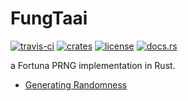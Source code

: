 # FungTaai
[![travis-ci](https://api.travis-ci.org/quininer/fungtaai.svg)](https://travis-ci.org/quininer/fungtaai)
[![crates](https://img.shields.io/crates/v/fungtaai.svg)](https://crates.io/crates/fungtaai)
[![license](https://img.shields.io/github/license/quininer/fungtaai.svg)](https://github.com/quininer/fungtaai/blob/master/LICENSE)
[![docs.rs](https://docs.rs/fungtaai/badge.svg)](https://docs.rs/fungtaai/)

a Fortuna PRNG implementation in Rust.

* [Generating Randomness](https://www.schneier.com/academic/paperfiles/fortuna.pdf)
